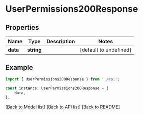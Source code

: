 # UserPermissions200Response


## Properties

Name | Type | Description | Notes
------------ | ------------- | ------------- | -------------
**data** | **string** |  | [default to undefined]

## Example

```typescript
import { UserPermissions200Response } from './api';

const instance: UserPermissions200Response = {
    data,
};
```

[[Back to Model list]](../README.md#documentation-for-models) [[Back to API list]](../README.md#documentation-for-api-endpoints) [[Back to README]](../README.md)
